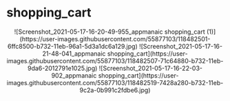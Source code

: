 # shopping_cart
<p align= "center">
![Screenshot_2021-05-17-16-20-49-955_appmanaic shopping_cart (1)](https://user-images.githubusercontent.com/55877103/118482501-6ffc8500-b732-11eb-96a1-5d3a1dc6a129.jpg)
![Screenshot_2021-05-17-16-21-48-041_appmanaic shopping_cart](https://user-images.githubusercontent.com/55877103/118482507-71c64880-b732-11eb-9da6-2012791e1025.jpg)
![Screenshot_2021-05-17-16-22-03-902_appmanaic shopping_cart](https://user-images.githubusercontent.com/55877103/118482519-7428a280-b732-11eb-9c2a-0b991c2fdbe6.jpg)
</p>
